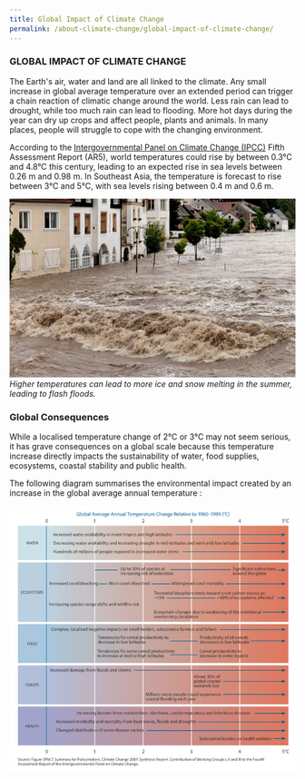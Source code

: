 ```yaml
---
title: Global Impact of Climate Change
permalink: /about-climate-change/global-impact-of-climate-change/
---
```


### GLOBAL IMPACT OF CLIMATE CHANGE

The Earth's air, water and land are all linked to the climate. Any small increase in global average temperature over an extended period can trigger a chain reaction of climatic change around the world. Less rain can lead to drought, while too much rain can lead to flooding. More hot days during the year can dry up crops and affect people, plants and animals. In many places, people will struggle to cope with the changing environment.

According to the [<a href="http://www.ipcc.ch/" target="_blank">Intergovernmental Panel on Climate Change (IPCC)</a>](http://www.ipcc.ch/) Fifth Assessment Report (AR5), world temperatures could rise by between 0.3°C and 4.8°C this century, leading to an expected rise in sea levels between 0.26 m and 0.98 m. In Southeast Asia, the temperature is forecast to rise between 3°C and 5°C, with sea levels rising between 0.4 m and 0.6 m.

![Global Impact of Climate Change](/images/global-impact-of-climate-change.jpg "Global Impact of Climate Change")
*Higher temperatures can lead to more ice and snow melting in the summer, leading to flash floods.*

### Global Consequences
While a localised temperature change of 2°C or 3°C may not seem serious, it has grave consequences on a global scale because this temperature increase directly impacts the sustainability of water, food supplies, ecosystems, coastal stability and public health.

The following diagram summarises the environmental impact created by an increase in the global average annual temperature :

![Global Consequences](/images/global-consequences.jpg "Global Consequences")

